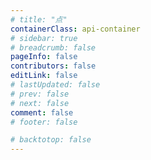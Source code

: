 ```yaml
---
# title: "点"
containerClass: api-container
# sidebar: true
# breadcrumb: false
pageInfo: false
contributors: false
editLink: false
# lastUpdated: false
# prev: false
# next: false
comment: false
# footer: false

# backtotop: false
---
```


<test/>

<script setup lang='ts'>
    import test from "@test"
    console.log(window.location.href)
</script>

<!-- <iframe src='/apidoc/Analyzation.Measurement.html'/> -->
